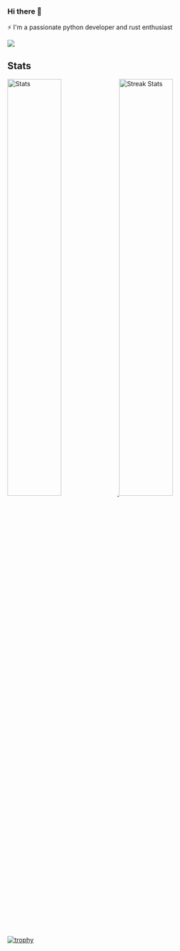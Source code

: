 ### Hi there 👋

⚡ I'm a passionate python developer and rust enthusiast


<!-- [![Top Langs](https://github-readme-stats.vercel.app/api/top-langs/?username=salva-imm&hide=html,css&theme=gotham)](https://github.com/anuraghazra/github-readme-stats) -->
<a href="https://github.com/anuraghazra/github-readme-stats">
    <img src="https://github-readme-stats.vercel.app/api/top-langs/?username=salva-imm&hide=html,css&theme=gotham"/>
</a>

<a><h2>Stats</h2></a>

<!-- [![Salvador's github stats](https://github-readme-stats.vercel.app/api?username=salva-imm&show_icons=true&theme=gotham)](https://github.com/salva-imm/github-readme-stats) -->
<a href="https://github-readme-stats.vercel.app">
    <img width="49%" alt="Stats" src="https://github-readme-stats.vercel.app/api?username=salva-imm&show_icons=true&theme=gotham"/>
</a>
<a href="https://github-readme-streak-stats.herokuapp.com">
    <img width="49%" alt="Streak Stats" src="https://github-readme-streak-stats.herokuapp.com/?user=salva-imm&"/>
</a>

<!-- <p><img align="center" src="https://github-readme-streak-stats.herokuapp.com/?user=salva-imm&" alt="salva-imm" /></p> -->

[![trophy](https://github-profile-trophy.vercel.app/?username=salva-imm&theme=onedark&row=2&column=4)](https://github.com/salva-imm/github-profile-trophy)

